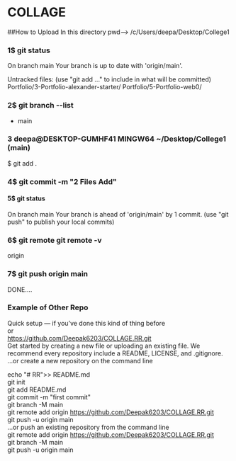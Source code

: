# COLLAGE
##How to Upload In this directory pwd--> /c/Users/deepa/Desktop/College1

### 1$ git status
On branch main
Your branch is up to date with 'origin/main'.

  Untracked files:
  (use "git add <file>..." to include in what will be committed)
        Portfolio/3-Portfolio-alexander-starter/
        Portfolio/5-Portfolio-web0/

### 2$ git branch --list
* main

### 3 deepa@DESKTOP-GUMHF41 MINGW64 ~/Desktop/College1 (main)
$ git add .

### 4$ git commit -m "2 Files Add"


#### 5$ git status
On branch main
Your branch is ahead of 'origin/main' by 1 commit.
  (use "git push" to publish your local commits)

### 6$ git remote        git remote -v
origin

### 7$ git push origin main
  DONE....


### Example of Other Repo
Quick setup — if you’ve done this kind of thing before <br />
or <br /> 
https://github.com/Deepak6203/COLLAGE.RR.git <br /> 
Get started by creating a new file or uploading an existing file. We recommend every repository include a README, LICENSE, and .gitignore. <br /> 
…or create a new repository on the command line <br /> 

echo "# RR">> README.md <br /> 
git init <br />
git add README.md <br /> 
git commit -m "first commit" <br /> 
git branch -M main <br /> 
git remote add origin https://github.com/Deepak6203/COLLAGE.RR.git <br /> 
git push -u origin main <br /> 
…or push an existing repository from the command line <br /> 
git remote add origin https://github.com/Deepak6203/COLLAGE.RR.git <br /> 
git branch -M main <br />
git push -u origin main <br />
